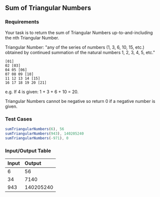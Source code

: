 ## Sum of Triangular Numbers

### Requirements 

Your task is to return the sum of Triangular Numbers up-to-and-including the nth Triangular Number.

Triangular Number: "any of the series of numbers (1, 3, 6, 10, 15, etc.) obtained by continued summation of the natural numbers 1, 2, 3, 4, 5, etc."

```
[01]
02 [03]
04 05 [06]
07 08 09 [10]
11 12 13 14 [15]
16 17 18 19 20 [21]
```

e.g. If 4 is given: 1 + 3 + 6 + 10 = 20.

Triangular Numbers cannot be negative so return 0 if a negative number is given.

### Test Cases

```JavaScript
sumTriangularNumbers(6), 56
sumTriangularNumbers(943), 140205240
sumTriangularNumbers(-971), 0
```

### Input/Output Table

| Input                               | Output |
| :---------------------------------- | :----- |
| 6                             |  56   | 
| 34                             |  7140   | 
| 943                             |  140205240   | 



